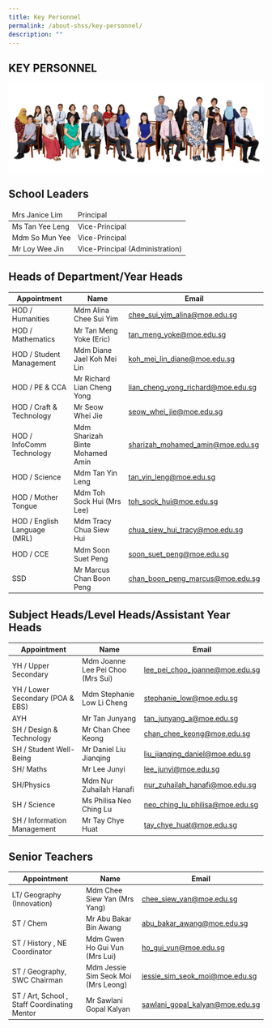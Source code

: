 ```yaml
---
title: Key Personnel
permalink: /about-shss/key-personnel/
description: ""
---
```

KEY PERSONNEL
-------------
![](/images/Staff/SL%20and%20MM%202.jpg)

School Leaders
--------------

<table>
<thead>
  <tr>
    <td>Mrs Janice Lim</td>
    <td>Principal<br></td>
  </tr>
</thead>
<tbody>
  <tr>
    <td>Ms Tan Yee Leng</td>
    <td>Vice-Principal</td>
  </tr>
  <tr>
    <td>Mdm So Mun Yee</td>
    <td>Vice-Principal</td>
  </tr>
  <tr>
    <td>Mr Loy Wee Jin </td>
    <td>Vice-Principal (Administration)</td>
  </tr>
</tbody>
</table>


Heads of Department/Year Heads
------------------------------

| Appointment	|	Name		|	Email
| -------- | -------- | -------- |
| HOD / Humanities | Mdm Alina Chee Sui Yim | <a href="mailto:chee_sui_yim_alina@moe.edu.sg">chee_sui_yim_alina@moe.edu.sg</a> | 
| HOD / Mathematics | Mr Tan Meng Yoke (Eric) | <a href="mailto:tan_meng_yoke@moe.edu.sg">tan_meng_yoke@moe.edu.sg</a> 
| HOD / Student Management | Mdm Diane Jael Koh Mei Lin | <a href="mailto:koh_mei_lin_diane@moe.edu.sg">koh_mei_lin_diane@moe.edu.sg</a>
| HOD / PE &amp; CCA | Mr Richard Lian Cheng Yong | <a href="mailto:lian_cheng_yong_richard@moe.edu.sg">lian_cheng_yong_richard@moe.edu.sg</a>
| HOD / Craft &amp; Technology | Mr Seow Whei Jie | <a href="mailto:seow_whei_jie@moe.edu.sg">seow_whei_jie@moe.edu.sg</a> 
| HOD / InfoComm Technology | Mdm Sharizah Binte Mohamed Amin | <a href="mailto:sharizah_mohamed_amin@moe.edu.sg">sharizah_mohamed_amin@moe.edu.sg</a> 
| HOD / Science | Mdm Tan Yin Leng | <a href="mailto:tan_yin_leng@moe.edu.sg">tan_yin_leng@moe.edu.sg</a>
| HOD / Mother Tongue | Mdm Toh Sock Hui (Mrs Lee) | <a href="mailto:toh_sock_hui@moe.edu.sg">toh_sock_hui@moe.edu.sg</a>
| HOD / English Language (MRL) | Mdm Tracy Chua Siew Hui  | <a href="mailto:chua_siew_hui_tracy@moe.edu.sg">chua_siew_hui_tracy@moe.edu.sg</a>
| HOD / CCE | Mdm Soon Suet Peng | <a href="mailto:soon_suet_peng@moe.edu.sg">soon_suet_peng@moe.edu.sg</a>
| SSD | Mr Marcus Chan Boon Peng | <a href="mailto:chan_boon_peng_marcus@moe.edu.sg">chan_boon_peng_marcus@moe.edu.sg</a> |


	
Subject Heads/Level Heads/Assistant Year Heads
----------------------------------------------
   
| Appointment		|	Name		|	Email
| -------- | -------- | -------- |
| YH / Upper Secondary  | Mdm	Joanne Lee Pei Choo (Mrs Sui) | <a href="mailto:lee_pei_choo_joanne@moe.edu.sg">lee_pei_choo_joanne@moe.edu.sg</a> | 
| YH / Lower Secondary (POA &amp; EBS) | Mdm Stephanie Low Li Cheng | <a href="mailto:stephanie_low@moe.edu.sg">stephanie_low@moe.edu.sg</a>
| AYH | Mr Tan Junyang | <a href="mailto:tan_junyang_a@moe.edu.sg">tan_junyang_a@moe.edu.sg</a> 
| SH / Design &amp; Technology | Mr	Chan Chee Keong | <a href="mailto:chan_chee_keong@moe.edu.sg">chan_chee_keong@moe.edu.sg</a> 
| SH / Student Well-Being | Mr Daniel Liu Jianqing | <a href="mailto:liu_jianqing_daniel@moe.edu.sg">liu_jianqing_daniel@moe.edu.sg</a> 
| SH/ Maths  | Mr Lee Junyi | <a href="mailto:lee_junyi@moe.edu.sg">lee_junyi@moe.edu.sg</a>
| SH/Physics | Mdm Nur Zuhailah Hanafi  | <a href="mailto:nur_zuhailah_hanafi@moe.edu.sg">nur_zuhailah_hanafi@moe.edu.sg</a> 
| SH / Science | Ms Philisa Neo Ching Lu  | <a href="mailto:neo_ching_lu_philisa@moe.edu.sg">neo_ching_lu_philisa@moe.edu.sg</a> 
| SH / Information Management | Mr Tay Chye Huat  | <a href="mailto:tay_chye_huat@moe.edu.sg">tay_chye_huat@moe.edu.sg</a> 


Senior Teachers
---------------

| Appointment		|	Name		|	Email
| -------- | -------- | -------- |
| LT/ Geography (Innovation)  |Mdm Chee Siew Yan (Mrs Yang) | <a href="mailto:chee_siew_yan@moe.edu.sg">chee_siew_yan@moe.edu.sg</a>
| ST / Chem | Mr Abu Bakar Bin Awang | <a href="mailto:abu_bakar_awang@moe.edu.sg">abu_bakar_awang@moe.edu.sg</a> 
| ST / History , NE Coordinator | Mdm Gwen Ho Gui Vun (Mrs Lui) | <a href="mailto:ho_gui_vun@moe.edu.sg">ho_gui_vun@moe.edu.sg</a>
| ST / Geography, SWC Chairman | Mdm Jessie Sim Seok Moi (Mrs Leong) | <a href="mailto:jessie_sim_seok_moi@moe.edu.sg">jessie_sim_seok_moi@moe.edu.sg</a> 
| ST / Art, School , Staff Coordinating Mentor  | Mr Sawlani Gopal Kalyan | <a href="mailto:sawlani_gopal_kalyan@moe.edu.sg">sawlani_gopal_kalyan@moe.edu.sg</a>
 

